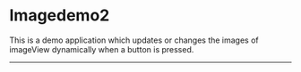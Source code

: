 # Imagedemo2
This is a demo application which updates or changes the images of imageView dynamically when a button is pressed.
*************************
